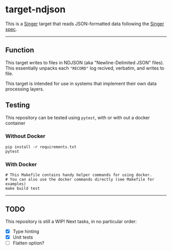 # target-ndjson

This is a [Singer](https://singer.io) target that reads JSON-formatted data
following the [Singer spec](https://github.com/singer-io/getting-started/blob/master/SPEC.md).

---

## Function

This target writes to files in NDJSON (aka "Newline-Delimited JSON" files). This
essentially unpacks each `"RECORD"` log recived, verbatim, and writes to file.

This target is intended for use in systems that implement their own data
processing layers.

## Testing

This repository can be tested using `pytest`, with or with out a docker container

### Without Docker

```shell
pip install -r requirements.txt
pytest
```

### With Docker

```shell
# This Makefile contains handy helper commands for using docker.
# You can also use the docker commands directly (see Makefile for examples)
make build test
```

---

## TODO

This repository is still a WIP! Next tasks, in no particular order:

- [x] Type hinting
- [x] Unit tests
- [ ] Flatten option?
